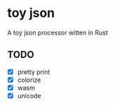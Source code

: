 # toy json

A toy json processor witten in Rust

## TODO

- [x] pretty print
- [x] colorize
- [x] wasm
- [x] unicode